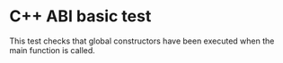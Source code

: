 # C++ ABI basic test

This test checks that global constructors have been executed when the main 
function is called.
